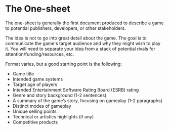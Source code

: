 # The One-sheet
The one-sheet is generally the first document produced to describe a game to potential publishers, developers, or other stakeholders.

The idea is not to go into great detail about the game. The goal is to communicate the game's target audience and why they might wish to play it. You will need to separate your idea from a stack of potential rivals for attention/funding/resources, etc. 

Format varies, but a good starting point is the following:

- Game title
- Intended game systems
- Target age of players
- Intended Entertainment Software Rating Board (ESRB) rating
- Genre and story background (1-2 sentences)
- A summary of the game’s story, focusing on gameplay (1-2 paragraphs)
- Distinct modes of gameplay
- Unique selling points
- Technical or artistics highlights (if any)
- Competitive products

